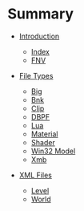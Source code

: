 # Summary

- [Introduction]()
    - [Index](index.md)
    - [FNV](FNV.md)

- [File Types]()
    - [Big](Files/Big.md)
    - [Bnk](Files/Bnk.md)
    - [Clip](Files/Clip.md)
    - [DBPF](Files/DBPF.md)
    - [Lua](Files/Lua.md)
    - [Material](Files/Material.md)
    - [Shader](Files/Shader.md)
    - [Win32 Model](Files/Win32Model.md)
    - [Xmb](Files/Xmb.md)

- [XML Files]()
    - [Level](Files/Xml/Level.md)
    - [World](Files/Xml/World.md)
